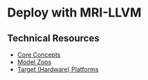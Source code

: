 # Deploy with MRI-LLVM

## Technical Resources
- [Core Concepts](../../../concepts/frameworks/mri-llvm)
- [Model Zoos](https://github.com/afondiel/Edge-AI-Model-Zoo)
- [Target (Hardware) Platforms](https://github.com/afondiel/Edge-AI-Platforms)
